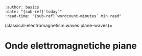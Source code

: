 ```{article-info}
:author: basics
:date: "{sub-ref}`today`"
:read-time: "{sub-ref}`wordcount-minutes` min read"
```
(classical-electromagnetism:waves:plane-waves)=
# Onde elettromagnetiche piane


